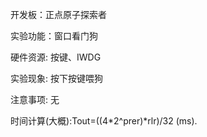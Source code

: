 开发板：正点原子探索者

实验功能：窗口看门狗

硬件资源:  按键、IWDG

实验现象: 按下按键喂狗

注意事项: 无

时间计算(大概):Tout=((4*2^prer)*rlr)/32 (ms).

